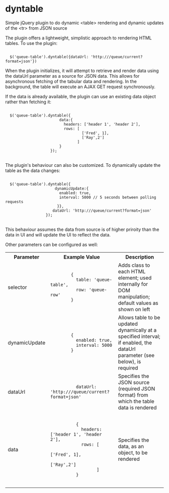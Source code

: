 dyntable
========

Simple jQuery plugin to do dynamic &lt;table> rendering and dynamic updates of the &lt;tr> from JSON source

The plugin offers a lightweight, simplistic approach to rendering HTML tables. To use the plugin:

<code>
  $('queue-table').dyntable({dataUrl: 'http://<server>/queue/current?format=json'})
</code>

When the plugin initializes, it will attempt to retrieve and render data using the dataUrl parameter as a source for JSON data. This allows for asynchronous fetching of the tabular data and rendering. In the background, the table will execute an AJAX GET request synchronously.

If the data is already available, the plugin can use an existing data object rather than fetching it:
<pre>
<code>
  $('queue-table').dyntable({
                        data:{
                          headers: ['header 1', 'header 2'], 
                          rows: [
                                  ['Fred', 1],
                                  ['Ray',2']
                                ]
                        }
                    });
</code>
</pre>
The plugin's behaviour can also be customized. To dynamically update the table as the data changes:
<pre>
<code>
  $('queue-table').dyntable({
                      dynamicUpdate:{
                        enabled: true,
                        interval: 5000 // 5 seconds between polling requests
                       }},
                     dataUrl: 'http://<server>/queue/current?format=json'
                  });
</code>
</pre>
This behaviour assumes the data from source is of higher priroity than the data in UI and will update the UI to reflect the data.

Other parameters can be configured as well:

<table>
  <tr><th>Parameter</th><th>Example Value</th><th>Description</th></tr>
  <tr>
    <td>selector</td>
    <td>
      <pre><code>
        {
          table: 'queue-table',
          row: 'queue-row'
        }
      </code></pre>
    </td>
    <td>Adds class to each HTML element; used internally for DOM manipulation; default values as shown on left</td>
  </tr>
  <tr>
    <td>dynamicUpdate</td>
    <td>
      <pre><code>
        {
          enabled: true,
          interval: 5000
        }
      </code></pre>
    </td>
    <td>Allows table to be updated dynamically at a specified interval; if enabled, the dataUrl parameter (see below), is required</td>
  </tr>
  <tr>
    <td>dataUrl</td>
    <td>
      <pre><code>
          dataUrl: 'http://<server>/queue/current?format=json'
      </code></pre>
    </td>
    <td>Specifies the JSON source (required JSON format) from which the table data is rendered</td>
  </tr>
  <tr>
    <td>data</td>
    <td>
      <pre><code>
          {
            headers: ['header 1', 'header 2'], 
            rows: [
                    ['Fred', 1],
                    ['Ray',2']
                  ]
          }
      </code></pre>
    </td>
    <td>Specifies the data, as an object, to be rendered</td>
  </tr>
</table>
